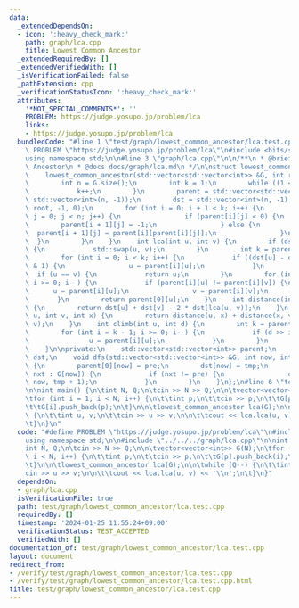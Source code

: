 ```yaml
---
data:
  _extendedDependsOn:
  - icon: ':heavy_check_mark:'
    path: graph/lca.cpp
    title: Lowest Common Ancestor
  _extendedRequiredBy: []
  _extendedVerifiedWith: []
  _isVerificationFailed: false
  _pathExtension: cpp
  _verificationStatusIcon: ':heavy_check_mark:'
  attributes:
    '*NOT_SPECIAL_COMMENTS*': ''
    PROBLEM: https://judge.yosupo.jp/problem/lca
    links:
    - https://judge.yosupo.jp/problem/lca
  bundledCode: "#line 1 \"test/graph/lowest_common_ancestor/lca.test.cpp\"\n#define\
    \ PROBLEM \"https://judge.yosupo.jp/problem/lca\"\n#include <bits/stdc++.h>\n\
    using namespace std;\n\n#line 3 \"graph/lca.cpp\"\n\n/**\n * @brief Lowest Common\
    \ Ancestor\n * @docs docs/graph/lca.md\n */\n\nstruct lowest_common_ancestor {\n\
    \    lowest_common_ancestor(std::vector<std::vector<int>> &G, int root = 0) {\n\
    \        int n = G.size();\n        int k = 1;\n        while ((1 << k) < n) {\n\
    \            k++;\n        }\n        parent = std::vector<std::vector<int>>(k,\
    \ std::vector<int>(n, -1));\n        dst = std::vector<int>(n, -1);\n        dfs(G,\
    \ root, -1, 0);\n        for (int i = 0; i + 1 < k; i++) {\n            for (int\
    \ j = 0; j < n; j++) {\n                if (parent[i][j] < 0) {\n            \
    \        parent[i + 1][j] = -1;\n                } else {\n                  \
    \  parent[i + 1][j] = parent[i][parent[i][j]];\n                }\n          \
    \  }\n        }\n    }\n    int lca(int u, int v) {\n        if (dst[u] < dst[v])\
    \ {\n            std::swap(u, v);\n        }\n        int k = parent.size();\n\
    \        for (int i = 0; i < k; i++) {\n            if ((dst[u] - dst[v]) >> i\
    \ & 1) {\n                u = parent[i][u];\n            }\n        }\n      \
    \  if (u == v) {\n            return u;\n        }\n        for (int i = k - 1;\
    \ i >= 0; i--) {\n            if (parent[i][u] != parent[i][v]) {\n          \
    \      u = parent[i][u];\n                v = parent[i][v];\n            }\n \
    \       }\n        return parent[0][u];\n    }\n    int distance(int u, int v)\
    \ {\n        return dst[u] + dst[v] - 2 * dst[lca(u, v)];\n    }\n    bool is_on_path(int\
    \ u, int v, int x) {\n        return distance(u, x) + distance(x, v) == distance(u,\
    \ v);\n    }\n    int climb(int u, int d) {\n        int k = parent.size();\n\
    \        for (int i = k - 1; i >= 0; i--) {\n            if (d >> i & 1) {\n \
    \               u = parent[i][u];\n            }\n        }\n        return u;\n\
    \    }\n\nprivate:\n    std::vector<std::vector<int>> parent;\n    std::vector<int>\
    \ dst;\n    void dfs(std::vector<std::vector<int>> &G, int now, int pre, int tmp)\
    \ {\n        parent[0][now] = pre;\n        dst[now] = tmp;\n        for (int\
    \ nxt : G[now]) {\n            if (nxt != pre) {\n                dfs(G, nxt,\
    \ now, tmp + 1);\n            }\n        }\n    }\n};\n#line 6 \"test/graph/lowest_common_ancestor/lca.test.cpp\"\
    \n\nint main() {\n\tint N, Q;\n\tcin >> N >> Q;\n\n\tvector<vector<int>> G(N);\n\
    \tfor (int i = 1; i < N; i++) {\n\t\tint p;\n\t\tcin >> p;\n\t\tG[p].push_back(i);\n\
    \t\tG[i].push_back(p);\n\t}\n\n\tlowest_common_ancestor lca(G);\n\n\twhile (Q--)\
    \ {\n\t\tint u, v;\n\t\tcin >> u >> v;\n\n\t\tcout << lca.lca(u, v) << '\\n';\n\
    \t}\n}\n"
  code: "#define PROBLEM \"https://judge.yosupo.jp/problem/lca\"\n#include <bits/stdc++.h>\n\
    using namespace std;\n\n#include \"../../../graph/lca.cpp\"\n\nint main() {\n\t\
    int N, Q;\n\tcin >> N >> Q;\n\n\tvector<vector<int>> G(N);\n\tfor (int i = 1;\
    \ i < N; i++) {\n\t\tint p;\n\t\tcin >> p;\n\t\tG[p].push_back(i);\n\t\tG[i].push_back(p);\n\
    \t}\n\n\tlowest_common_ancestor lca(G);\n\n\twhile (Q--) {\n\t\tint u, v;\n\t\t\
    cin >> u >> v;\n\n\t\tcout << lca.lca(u, v) << '\\n';\n\t}\n}"
  dependsOn:
  - graph/lca.cpp
  isVerificationFile: true
  path: test/graph/lowest_common_ancestor/lca.test.cpp
  requiredBy: []
  timestamp: '2024-01-25 11:55:24+09:00'
  verificationStatus: TEST_ACCEPTED
  verifiedWith: []
documentation_of: test/graph/lowest_common_ancestor/lca.test.cpp
layout: document
redirect_from:
- /verify/test/graph/lowest_common_ancestor/lca.test.cpp
- /verify/test/graph/lowest_common_ancestor/lca.test.cpp.html
title: test/graph/lowest_common_ancestor/lca.test.cpp
---
```

